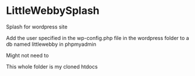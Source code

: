 # LittleWebbySplash
Splash for wordpress site

Add the user specified in the wp-config.php file in the wordpress folder to a db named littlewebby in phpmyadmin

Might not need to 

This whole folder is my cloned htdocs

